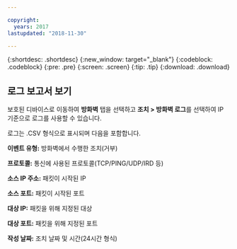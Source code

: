 ```yaml
---

copyright:
  years: 2017
lastupdated: "2018-11-30"

---
```


{:shortdesc: .shortdesc}
{:new_window: target="_blank"}
{:codeblock: .codeblock}
{:pre: .pre}
{:screen: .screen}
{:tip: .tip}
{:download: .download}

## 로그 보고서 보기

보호된 디바이스로 이동하여 **방화벽** 탭을 선택하고 **조치 > 방화벽 로그**를 선택하여 IP 기준으로 로그를 사용할 수 있습니다. 

로그는 .CSV 형식으로 표시되며 다음을 포함합니다.

**이벤트 유형:** 방화벽에서 수행한 조치(거부)

**프로토콜:** 통신에 사용된 프로토콜(TCP/PING/UDP/IRD 등)

**소스 IP 주소:** 패킷이 시작된 IP

**소스 포트:** 패킷이 시작된 포트

**대상 IP:** 패킷을 위해 지정된 대상

**대상 포트:** 패킷을 위해 지정된 포트

**작성 날짜:** 조치 날짜 및 시간(24시간 형식)
